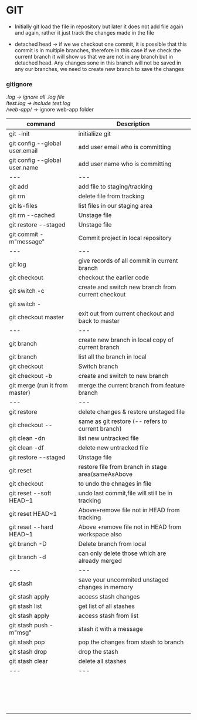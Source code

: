 # GIT

* Initially git load the file in repository but later it does not add file again and again, rather it just track the changes made in the file  
 
* detached head -> if we we checkout one commit, it is possible that this commit is in multiple branches, therefore in this case if we check the current branch it will show us that we are not in any branch but in detached head. Any changes sone in this branch will not be saved in any our branches, we need to create new branch to save the changes  

### gitignore

*.log ->  ignore all .log file   
!test.log -> include test.log  
/web-app/* -> ignore web-app folder  



|command										| Description   									|
| ---											| ---												|
|git -init										|initialiize git									|
|git config --global user.email <email>			| add user email who is committing					|
|git config --global user.name <name>			| add user name who is committing					|
|---											|---												|
|git add <file>									| add file to staging/tracking						|
|git rm <file>									| delete file from tracking							|
|git ls-files									| list files in our staging area					|
|git rm --cached <file>							| Unstage file										|
|git restore --staged <file>					| Unstage file										|
|git commit -m"message"							| Commit project in local repository				|
|---											|---												|
|git log										| give records of all commit in current branch		|
|git checkout <commit id from log>				| checkout the earlier code							|
|git switch -c <new Branch Name>				| create and switch new branch from current checkout|
|git switch -									||										
|git checkout master							| exit out from current checkout and back to master	| 
|---											|---												|
|git branch <branch >							| create new branch in local copy of current branch	|
|git branch										| list all the branch in local						|
|git checkout <branchName>						| Switch branch										|
|git checkout -b <branch name>					| create and switch to new branch					|
|git merge <featureBranch> (run it from master) | merge the current branch from feature branch		|
|---											|---												|
|git restore <file name> 						| delete changes & restore unstaged file			|
|git checkout -- <fileName>						| same as git restore (-- refers to current branch)	|
|git clean -dn									| list new untracked file							|
|git clean -df									| delete new untracked file							|
|git restore --staged <file>					| Unstage file										|
|git reset <filename>							| restore file from branch in stage area(sameAsAbove|
|git checkout <filename>						| to undo the chnages in file						|
|git reset --soft HEAD~1						| undo last commit,file will still be in tracking	|
|git reset HEAD~1								| Above+remove file not in HEAD from tracking		|
|git reset --hard HEAD~1						| Above +remove file not in HEAD from workspace also|
|git branch -D <branch Name1 branchName2>		| Delete branch from local							|
|git branch -d <branchName>						| can only delete those which are already merged	|
|---											|---												|
|git stash										| save your uncommited unstaged changes in memory	|
|git stash apply								| access stash changes								|
|git stash list									| get list of all stashes							|
|git stash apply <index>						| access stash from list							|
|git stash push -m"msg"							| stash it with a message							|
|git stash pop <index>							| pop the changes from stash to branch				|
|git stash drop <index>							| drop the stash									|
|git stash clear								| delete all stashes								|
|---											|---												|
|||
|||
|||
|||
|||
|||
|||
|||
|||
|||
|||
|||
|||
|||
|||
|||
||| 























